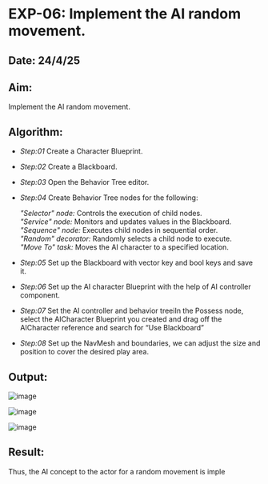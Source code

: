 # EXP-06: Implement the AI random movement.
## Date: 24/4/25

## Aim:
Implement the AI random movement.

## Algorithm:
- *Step:01* Create a Character Blueprint.
- *Step:02* Create a Blackboard.
- *Step:03* Open the Behavior Tree editor.
- *Step:04* Create Behavior Tree nodes for the following:

    *"Selector" node:* Controls the execution of child nodes.  
    *"Service" node:* Monitors and updates values in the Blackboard.  
    *"Sequence" node:* Executes child nodes in sequential order.  
    *"Random" decorator:* Randomly selects a child node to execute.  
    *"Move To" task:* Moves the AI character to a specified location.

- *Step:05* Set up the Blackboard with vector key and bool keys and save it.
- *Step:06* Set up the AI character Blueprint with the help of AI controller component.
- *Step:07* Set the AI controller and behavior treeiIn the Possess node, select the AICharacter Blueprint you created and drag off the AICharacter reference and search for “Use Blackboard”
- *Step:08* Set up the NavMesh and boundaries, we can adjust the size and position to cover the desired play area.

## Output:

![image](https://github.com/user-attachments/assets/23562410-300b-408f-8e9c-e4c3a9ea7037)

![image](https://github.com/user-attachments/assets/ae6737ed-0930-4580-a571-048622117929)

![image](https://github.com/user-attachments/assets/d53b8f65-89ee-4099-af6c-2f2aa92e1744)


## Result:
Thus, the AI concept to the actor for a random movement is imple
